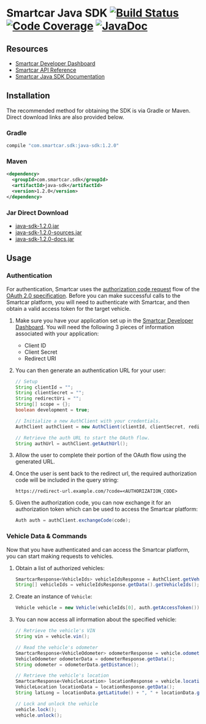 # Smartcar Java SDK [![Build Status][ci-image]][ci-url] [![Code Coverage][coverage-image]][coverage-url] [![JavaDoc][javadoc-image]][javadoc-url]

## Resources
 * [Smartcar Developer Dashboard][smartcar-developer]
 * [Smartcar API Reference][smartcar-docs-api]
 * [Smartcar Java SDK Documentation][smartcar-sdk-javadoc]

## Installation
The recommended method for obtaining the SDK is via Gradle or Maven. Direct
download links are also provided below.

### Gradle
```groovy
compile "com.smartcar.sdk:java-sdk:1.2.0"
```

### Maven
```xml
<dependency>
  <groupId>com.smartcar.sdk</groupId>
  <artifactId>java-sdk</artifactId>
  <version>1.2.0</version>
</dependency>
```

### Jar Direct Download
* [java-sdk-1.2.0.jar](https://bintray.com/smartcar/library/download_file?file_path=com%2Fsmartcar%2Fsdk%2Fjava-sdk%2F1.2.0%2Fjava-sdk-1.2.0.jar)
* [java-sdk-1.2.0-sources.jar](https://bintray.com/smartcar/library/download_file?file_path=com%2Fsmartcar%2Fsdk%2Fjava-sdk%2F1.2.0%2Fjava-sdk-1.2.0-sources.jar)
* [java-sdk-1.2.0-docs.jar](https://bintray.com/smartcar/library/download_file?file_path=com%2Fsmartcar%2Fsdk%2Fjava-sdk%2F1.2.0%2Fjava-sdk-1.2.0-docs.jar)


## Usage

### Authentication
For authentication, Smartcar uses the [authorization code request][1] flow of
the [OAuth 2.0 specification][2]. Before you can make successful calls to the
Smartcar platform, you will need to authenticate with Smartcar, and then obtain
a valid access token for the target vehicle.



1.  Make sure you have your application set up in the
    [Smartcar Developer Dashboard][smartcar-developer]. You will need the following 3 pieces of
    information associated with your application:
    * Client ID
    * Client Secret
    * Redirect URI
2.  You can then generate an authentication URL for your user:

    ```java
    // Setup
    String clientId = "";
    String clientSecret = "";
    String redirectUri = "";
    String[] scope = {};
    boolean development = true;

    // Initialize a new AuthClient with your credentials.
    AuthClient authClient = new AuthClient(clientId, clientSecret, redirectUri, scope, development);

    // Retrieve the auth URL to start the OAuth flow.
    String authUrl = authClient.getAuthUrl();
    ```

3.  Allow the user to complete their portion of the OAuth flow using the
    generated URL.

4.  Once the user is sent back to the redirect url, the required
    authorization code will be included in the query string:

    `https://redirect-url.example.com/?code=<AUTHORIZATION_CODE>`

5.  Given the authorization code, you can now exchange it for an authorization
    token which can be used to access the Smartcar platform:

    ```java
    Auth auth = authClient.exchangeCode(code);
    ```

### Vehicle Data & Commands
Now that you have authenticated and can access the Smartcar platform, you can
start making requests to vehicles.

1.  Obtain a list of authorized vehicles:

    ```java
    SmartcarResponse<VehicleIds> vehicleIdsResponse = AuthClient.getVehicleIds(auth.getAccessToken());
    String[] vehicleIds = vehicleIdsResponse.getData().getVehicleIds();
    ```

2.  Create an instance of `Vehicle`:

    ```java
    Vehicle vehicle = new Vehicle(vehicleIds[0], auth.getAccessToken());
    ```

3.  You can now access all information about the specified vehicle:

    ```java
    // Retrieve the vehicle's VIN
    String vin = vehicle.vin();

    // Read the vehicle's odometer
    SmartcarResponse<VehicleOdometer> odometerResponse = vehicle.odometer();
    VehicleOdometer odometerData = odometerResponse.getData();
    String odometer = odometerData.getDistance();

    // Retrieve the vehicle's location
    SmartcarResponse<VehicleLocation> locationResponse = vehicle.location();
    VehicleLocation locationData = locationResponse.getData();
    String latLong = locationData.getLatitude() + ", " + locationData.getLongitude();

    // Lock and unlock the vehicle
    vehicle.lock();
    vehicle.unlock();
    ```

[1]: https://tools.ietf.org/html/rfc6749#section-1.3.1
[2]: https://tools.ietf.org/html/rfc6749

[smartcar-developer]: https://developer.smartcar.com
[smartcar-docs-api]: https://smartcar.com/docs
[smartcar-sdk-javadoc]: https://smartcar.github.io/java-sdk

[ci-image]: https://travis-ci.com/smartcar/java-sdk.svg?token=jMbuVtXPGeJMPdsn7RQ5&branch=master
[ci-url]: https://travis-ci.com/smartcar/java-sdk
[coverage-image]: https://codecov.io/gh/smartcar/java-sdk/branch/master/graph/badge.svg?token=nZAITx7w3X
[coverage-url]: https://codecov.io/gh/smartcar/java-sdk
[javadoc-image]: https://img.shields.io/badge/javadoc-1.2.0-brightgreen.svg
[javadoc-url]: https://smartcar.github.io/java-sdk
